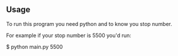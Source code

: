 ## Usage

To run this program you need python and to know you stop number.

For example if your stop number is 5500 you'd run:

$ python main.py 5500